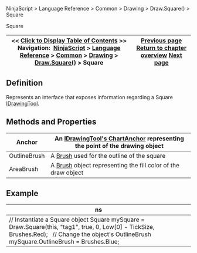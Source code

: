 ﻿
NinjaScript \> Language Reference \> Common \> Drawing \> Draw.Square() \> Square

Square

| \<\< [Click to Display Table of Contents](square.md) \>\> **Navigation:**     [NinjaScript](ninjascript-1.md) \> [Language Reference](language_reference_wip-1.md) \> [Common](common-1.md) \> [Drawing](drawing-1.md) \> [Draw.Square()](draw_square-1.md) \> Square | [Previous page](draw_square-1.md) [Return to chapter overview](draw_square-1.md) [Next page](draw_text-1.md) |
| --- | --- |
## Definition
Represents an interface that exposes information regarding a Square [IDrawingTool](idrawingtool-1.md).
 
## Methods and Properties

| Anchor | An [IDrawingTool's ChartAnchor](idrawingtool-1.htm#chartanchor) representing the point of the drawing object |
| --- | --- |
| OutlineBrush | A [Brush](http://msdn.microsoft.com/en-us/library/system.windows.media.brush(v=vs.110).aspx) used for the outline of the square |
| AreaBrush | A [Brush](http://msdn.microsoft.com/en-us/library/system.windows.media.brush(v=vs.110).aspx) object representing the fill color of the draw object |
## 
## 
## 
## Example

| ns |
| --- |
| // Instantiate a Square object Square mySquare \= Draw.Square(this, "tag1", true, 0, Low\[0] \- TickSize, Brushes.Red);   // Change the object's OutlineBrush mySquare.OutlineBrush \= Brushes.Blue; |
